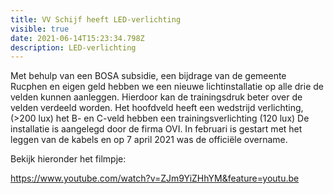 ```yaml
---
title: VV Schijf heeft LED-verlichting
visible: true
date: 2021-06-14T15:23:34.798Z
description: LED-verlichting
---
```

<!--StartFragment-->

Met behulp van een BOSA subsidie, een bijdrage van de gemeente Rucphen en eigen geld hebben we een nieuwe lichtinstallatie op alle drie de velden kunnen aanleggen. Hierdoor kan de trainingsdruk beter over de velden verdeeld worden. Het hoofdveld heeft een wedstrijd verlichting, (>200 lux) het B- en C-veld hebben een trainingsverlichting (120 lux) De installatie is aangelegd door de firma OVI. In februari is gestart met het leggen van de kabels en op 7 april 2021 was de officiële overname.

Bekijk hieronder het filmpje:

https://www.youtube.com/watch?v=ZJm9YiZHhYM&feature=youtu.be



<!--EndFragment-->